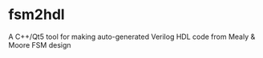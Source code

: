 # fsm2hdl
A C++/Qt5 tool for making auto-generated Verilog HDL code from Mealy &amp; Moore FSM design
